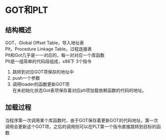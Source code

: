 # GOT和PLT
## 结构概述
GOT，Global Offset Table，导入地址表        
Plt，Procedure Linkage Table，过程连接表        
Plt和Got几乎是一一对应的，每一对对应一个库函数        
Plt是一组简单的代码段组成，x86下 3个指令
1. 跳转到对应GOT项保存的地址中
2. push一个参数
3. 调用loader的函数更新GOT项        
在未初始化状态Got表项保存着对应plt项加载依赖函数的代码的地址。

## 加载过程
当程序第一次调用某个库函数时，由于GOT保存着更新GOT的代码地址，第一次调用会更新这个GOT项，之后的调用则可以在PLT第一个指令直接跳转到目标的函数

